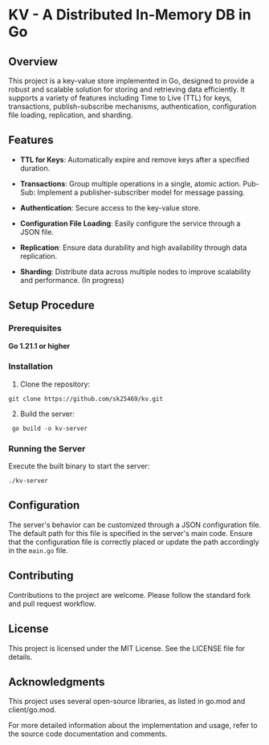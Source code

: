 # KV - A Distributed In-Memory DB in Go

## Overview
This project is a key-value store implemented in Go, designed to provide a robust and scalable solution for storing and retrieving data efficiently. It supports a variety of features including Time to Live (TTL) for keys, transactions, publish-subscribe mechanisms, authentication, configuration file loading, replication, and sharding.


## Features
* **TTL for Keys**: Automatically expire and remove keys after a specified duration.

* **Transactions**: Group multiple operations in a single, atomic action.
Pub-Sub: Implement a publisher-subscriber model for message passing.


* **Authentication**: Secure access to the key-value store.

* **Configuration File Loading**: Easily configure the service through a JSON file.


* **Replication**: Ensure data durability and high availability through data replication.


* **Sharding**: Distribute data across multiple nodes to improve scalability and performance. (In progress)


## Setup Procedure

### Prerequisites

**Go 1.21.1 or higher**

### Installation

1. Clone the repository: 

```
git clone https://github.com/sk25469/kv.git
```

2. Build the server:

```
 go build -o kv-server
 ```

### Running the Server

Execute the built binary to start the server:

```
./kv-server
```


## Configuration
The server's behavior can be customized through a JSON configuration file. The default path for this file is specified in the server's main code. Ensure that the configuration file is correctly placed or update the path accordingly in the ``main.go`` file.


## Contributing
Contributions to the project are welcome. Please follow the standard fork and pull request workflow.


## License
This project is licensed under the MIT License. See the LICENSE file for details.


## Acknowledgments
This project uses several open-source libraries, as listed in go.mod and client/go.mod.


For more detailed information about the implementation and usage, refer to the source code documentation and comments.